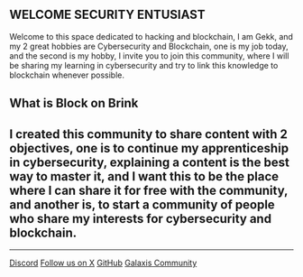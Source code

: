 

## WELCOME SECURITY ENTUSIAST

Welcome to this space dedicated to hacking and blockchain, I am Gekk, and my 2 great hobbies are Cybersecurity and Blockchain, one is my job today, and the second is my hobby, I invite you to join this community, where I will be sharing my learning in cybersecurity and try to link this knowledge to blockchain whenever possible.


## What is Block on Brink 

I created this community to share content with 2 objectives, one is to continue my apprenticeship in cybersecurity, explaining a content is the best way to master it, and I want this to be the place where I can share it for free with the community, and another is, to start a community of people who share my interests for cybersecurity and blockchain.
-----

----


[Discord](https://discord.gg/3HDH5B9uqD)
[Follow us on X](https://x.com/blockonbrink)
[GitHub](https://wanderjosea.github.io/BOB/)
[Galaxis Community](https://wanderjosea.github.io/BOB/)


